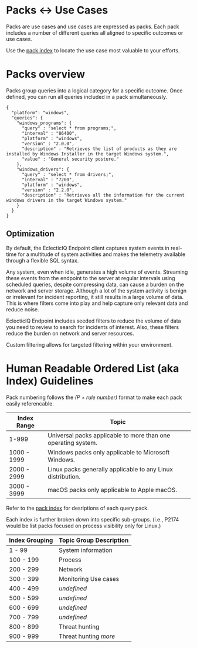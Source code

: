 # Packs <-> Use Cases
Packs are use cases and use cases are expressed as packs. Each pack includes a number of different queries all aligned to specific outcomes or use cases. 

Use the [pack index](pack_index.md) to locate the use case most valuable to your efforts.

# Packs overview
Packs group queries into a logical category for a specific outcome. Once defined, you can run all queries included in a pack simultaneously.

```
{
  "platform": "windows", 
  "queries": {
    "windows_programs": {
      "query" : "select * from programs;",
      "interval" : "86400",
      "platform" : "windows",
      "version" : "2.0.0",
      "description" : "Retrieves the list of products as they are installed by Windows Installer in the target Windows system.",
      "value" : "General security posture."
    },
    "windows_drivers": {
      "query" : "select * from drivers;",
      "interval" : "7200",
      "platform" : "windows",
      "version" : "2.2.0",
      "description" : "Retrieves all the information for the current windows drivers in the target Windows system."
    }
  }
}
```

## Optimization
By default, the EclecticIQ Endpoint client captures system events in real-time for a multitude of system activities and makes the telemetry available through a flexible SQL syntax.

Any system, even when idle, generates a high volume of events. Streaming these events from the endpoint to the server at regular intervals using scheduled queries, despite compressing data, can cause a burden on the network and server storage. Although a lot of the system activity is benign or irrelevant for incident reporting, it still results in a large volume of data. This is where filters come into play and help capture only relevant data and reduce noise.

EclecticIQ Endpoint includes seeded filters to reduce the volume of data you need to review to search for incidents of interest. Also, these filters reduce the burden on network and server resources.

Custom filtering allows for targeted filtering within your environment.

# Human Readable Ordered List (aka Index) Guidelines
Pack numbering follows the *(P + rule number)* format to make each pack easily referencable.

| Index Range | Topic |
| ----------- | ----- |
| 1-999 | Universal packs applicable to more than one operating system. |
| 1000 - 1999 | Windows packs only applicable to Microsoft Windows. |
| 2000 - 2999 | Linux packs generally applicable to any Linux distribution. |
| 3000 - 3999 | macOS packs only applicable to Apple macOS. |

Refer to the [pack index](pack_index.md) for desriptions of each query pack.

Each index is further broken down into specific sub-groups.
(i.e., P2174 would be list packs focused on process visibility only for Linux.)

| Index Grouping | Topic Group Description |
| -------------- | ----------------------- |
| 1 - 99 | System information |
| 100 - 199 | Process |
| 200 - 299 | Network |
| 300 - 399 | Monitoring Use cases |
| 400 - 499 | *undefined* |
| 500 - 599 | *undefined* |
| 600 - 699 | *undefined* |
| 700 - 799 | *undefined* |
| 800 - 899 | Threat hunting |
| 900 - 999 | Threat hunting *more* |